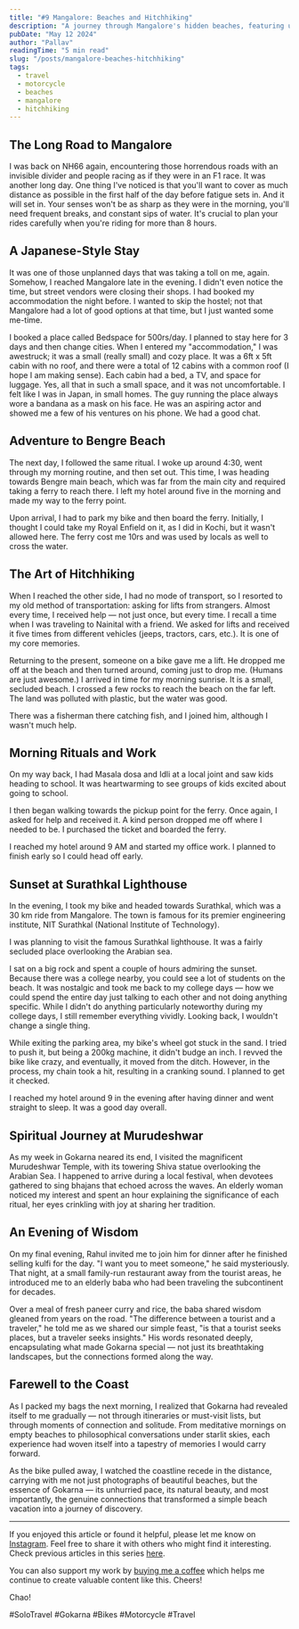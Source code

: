 ```yaml
---
title: "#9 Mangalore: Beaches and Hitchhiking"
description: "A journey through Mangalore's hidden beaches, featuring unique accommodation experiences, heartwarming hitchhiking adventures, and a memorable sunset at the Surathkal lighthouse."
pubDate: "May 12 2024"
author: "Pallav"
readingTime: "5 min read"
slug: "/posts/mangalore-beaches-hitchhiking"
tags:
  - travel
  - motorcycle
  - beaches
  - mangalore
  - hitchhiking
---
```


## The Long Road to Mangalore

I was back on NH66 again, encountering those horrendous roads with an invisible divider and people racing as if they were in an F1 race. It was another long day. One thing I've noticed is that you'll want to cover as much distance as possible in the first half of the day before fatigue sets in. And it will set in. Your senses won't be as sharp as they were in the morning, you'll need frequent breaks, and constant sips of water. It's crucial to plan your rides carefully when you're riding for more than 8 hours.

## A Japanese-Style Stay

It was one of those unplanned days that was taking a toll on me, again. Somehow, I reached Mangalore late in the evening. I didn't even notice the time, but street vendors were closing their shops. I had booked my accommodation the night before. I wanted to skip the hostel; not that Mangalore had a lot of good options at that time, but I just wanted some me-time.

I booked a place called Bedspace for 500rs/day. I planned to stay here for 3 days and then change cities. When I entered my "accommodation," I was awestruck; it was a small (really small) and cozy place. It was a 6ft x 5ft cabin with no roof, and there were a total of 12 cabins with a common roof (I hope I am making sense). Each cabin had a bed, a TV, and space for luggage. Yes, all that in such a small space, and it was not uncomfortable. I felt like I was in Japan, in small homes. The guy running the place always wore a bandana as a mask on his face. He was an aspiring actor and showed me a few of his ventures on his phone. We had a good chat.

## Adventure to Bengre Beach

The next day, I followed the same ritual. I woke up around 4:30, went through my morning routine, and then set out. This time, I was heading towards Bengre main beach, which was far from the main city and required taking a ferry to reach there. I left my hotel around five in the morning and made my way to the ferry point.

Upon arrival, I had to park my bike and then board the ferry. Initially, I thought I could take my Royal Enfield on it, as I did in Kochi, but it wasn't allowed here. The ferry cost me 10rs and was used by locals as well to cross the water.

## The Art of Hitchhiking

When I reached the other side, I had no mode of transport, so I resorted to my old method of transportation: asking for lifts from strangers. Almost every time, I received help — not just once, but every time. I recall a time when I was traveling to Nainital with a friend. We asked for lifts and received it five times from different vehicles (jeeps, tractors, cars, etc.). It is one of my core memories.

Returning to the present, someone on a bike gave me a lift. He dropped me off at the beach and then turned around, coming just to drop me. (Humans are just awesome.) I arrived in time for my morning sunrise. It is a small, secluded beach. I crossed a few rocks to reach the beach on the far left. The land was polluted with plastic, but the water was good.

There was a fisherman there catching fish, and I joined him, although I wasn't much help.

## Morning Rituals and Work

On my way back, I had Masala dosa and Idli at a local joint and saw kids heading to school. It was heartwarming to see groups of kids excited about going to school.

I then began walking towards the pickup point for the ferry. Once again, I asked for help and received it. A kind person dropped me off where I needed to be. I purchased the ticket and boarded the ferry.

I reached my hotel around 9 AM and started my office work. I planned to finish early so I could head off early.

## Sunset at Surathkal Lighthouse

In the evening, I took my bike and headed towards Surathkal, which was a 30 km ride from Mangalore. The town is famous for its premier engineering institute, NIT Surathkal (National Institute of Technology).

I was planning to visit the famous Surathkal lighthouse. It was a fairly secluded place overlooking the Arabian sea.

I sat on a big rock and spent a couple of hours admiring the sunset. Because there was a college nearby, you could see a lot of students on the beach. It was nostalgic and took me back to my college days — how we could spend the entire day just talking to each other and not doing anything specific. While I didn't do anything particularly noteworthy during my college days, I still remember everything vividly. Looking back, I wouldn't change a single thing.

While exiting the parking area, my bike's wheel got stuck in the sand. I tried to push it, but being a 200kg machine, it didn't budge an inch. I revved the bike like crazy, and eventually, it moved from the ditch. However, in the process, my chain took a hit, resulting in a cranking sound. I planned to get it checked.

I reached my hotel around 9 in the evening after having dinner and went straight to sleep. It was a good day overall.

## Spiritual Journey at Murudeshwar

As my week in Gokarna neared its end, I visited the magnificent Murudeshwar Temple, with its towering Shiva statue overlooking the Arabian Sea. I happened to arrive during a local festival, when devotees gathered to sing bhajans that echoed across the waves. An elderly woman noticed my interest and spent an hour explaining the significance of each ritual, her eyes crinkling with joy at sharing her tradition.

## An Evening of Wisdom

On my final evening, Rahul invited me to join him for dinner after he finished selling kulfi for the day. "I want you to meet someone," he said mysteriously. That night, at a small family-run restaurant away from the tourist areas, he introduced me to an elderly baba who had been traveling the subcontinent for decades.

Over a meal of fresh paneer curry and rice, the baba shared wisdom gleaned from years on the road. "The difference between a tourist and a traveler," he told me as we shared our simple feast, "is that a tourist seeks places, but a traveler seeks insights." His words resonated deeply, encapsulating what made Gokarna special — not just its breathtaking landscapes, but the connections formed along the way.

## Farewell to the Coast

As I packed my bags the next morning, I realized that Gokarna had revealed itself to me gradually — not through itineraries or must-visit lists, but through moments of connection and solitude. From meditative mornings on empty beaches to philosophical conversations under starlit skies, each experience had woven itself into a tapestry of memories I would carry forward.

As the bike pulled away, I watched the coastline recede in the distance, carrying with me not just photographs of beautiful beaches, but the essence of Gokarna — its unhurried pace, its natural beauty, and most importantly, the genuine connections that transformed a simple beach vacation into a journey of discovery.

---

If you enjoyed this article or found it helpful, please let me know on [Instagram](https://www.instagram.com/pallav_jha26/). Feel free to share it with others who might find it interesting. Check previous articles in this series [here](/blog).

You can also support my work by [buying me a coffee](https://buymeacoffee.com/pallavjha) which helps me continue to create valuable content like this. Cheers!

Chao!

#SoloTravel #Gokarna #Bikes #Motorcycle #Travel